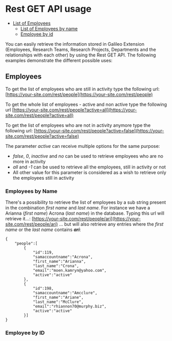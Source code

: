 Rest GET API usage
================
* [List of Employees](#employees)
  * [List of Employees by name](#employees-by-name)
  * [Employee by id](#employees-by-id)

You can easily retrieve the information stored in Galileo Extension (Employees, Research Teams, Research Projects, Departments and the relationships with each other) by using the Rest GET API.
The following examples demonstrate the different possible uses:

## Employees

To get the list of employees who are still in activity type the following url:
[https://your-site.com/rest/people](https://your-site.com/rest/people)

To get the whole list of employees - active and non active type the following url
[https://your-site.com/rest/people?active=all](https://your-site.com/rest/people?active=all)

To get the list of employees who are not in activity anymore type the following url:
[https://your-site.com/rest/people?active=false](https://your-site.com/rest/people?active=false)

The parameter _active_ can receive multiple options for the same purpose:
*  _false_, _0_, _inactive_ and _no_ can be used to retrieve employees who are no more in activity
*  _all_ and _-1_ can be used to retrieve all the employees, still in activity or not
* All other value for this parameter is considered as a wish to retrieve only the employees still in activity

### Employees by Name

There's a possibility to retrieve the list of employees by a sub string present in the combination _first name_ and _last name_.
For instance we have a Arianna (_first name_) Acrona (_last name_) in the database. Typing this url will retrieve it...:
[https://your-site.com/rest/people/ari](https://your-site.com/rest/people/ari)
... but will also retrieve any entries where the _first name_ or the _last name_ contains _**ari**_:
```
{
    "people":[
        {
            "id":119,
            "samaccountname":"Acrona",
            "first_name":"Arianna",
            "last_name":"Crona",
            "email":"moen.kamryn@yahoo.com",
            "active":"active"
        },
        {
            "id":198,
            "samaccountname":"Amcclure",
            "first_name":"Ariane",
            "last_name":"McClure",
            "email":"rhiannon70@murphy.biz",
            "active":"active"
        }]
}
```
### Employee by ID


